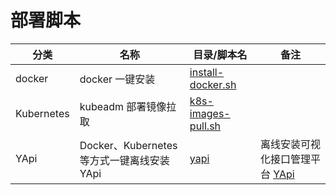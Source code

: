 # 部署脚本

| 分类 | 名称 | 目录/脚本名 | 备注 |
| --- | --- | --- | --- |
| docker | docker 一键安装 | [install-docker.sh](https://github.com/xcbeyond/deploy-scripts/blob/master/docker/install-docker.sh) ||
| Kubernetes | kubeadm 部署镜像拉取 | [k8s-images-pull.sh](https://github.com/xcbeyond/deploy-scripts/blob/master/kubernetes/k8s-images-pull.sh) ||
| YApi | Docker、Kubernetes等方式一键离线安装 YApi | [yapi](./yapi/)| 离线安装可视化接口管理平台 [YApi](https://github.com/YMFE/yapi) |
